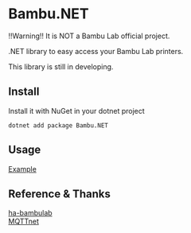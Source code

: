 # Bambu.NET
!!Warning!! It is NOT a Bambu Lab official project.  

.NET library to easy access your Bambu Lab printers.  

This library is still in developing.

## Install
Install it with NuGet in your dotnet project
```
dotnet add package Bambu.NET
```
## Usage
[Example](https://github.com/ColdThunder11/Bambu.NET/blob/master/Bambu.NetExample/Program.cs)
## Reference & Thanks
[ha-bambulab](https://github.com/greghesp/ha-bambulab)  
[MQTTnet](https://github.com/dotnet/MQTTnet)